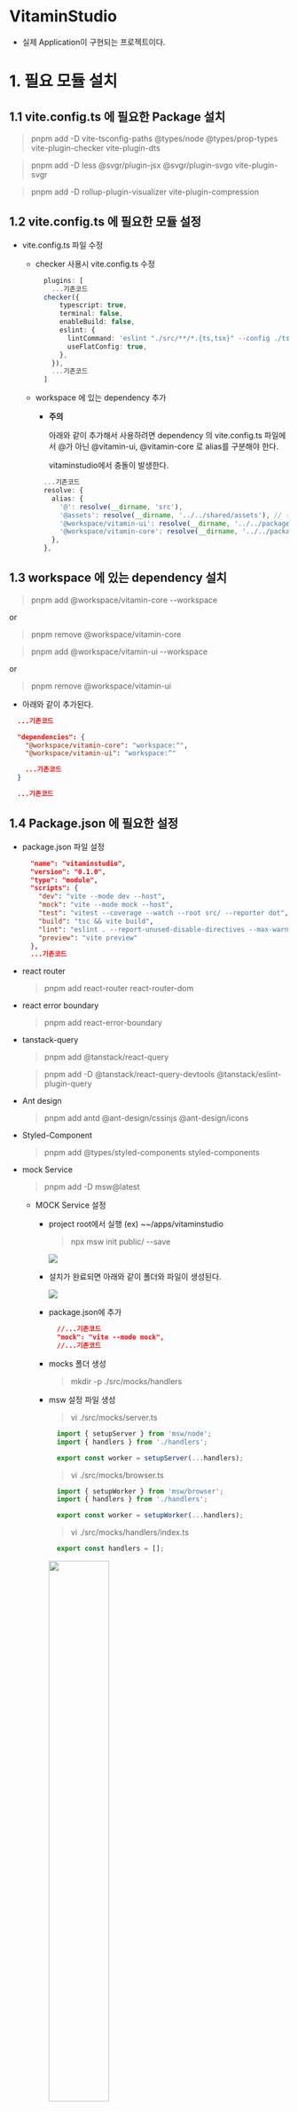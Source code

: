 # VitaminStudio

- 실제 Application이 구현되는 프로젝트이다.

# 1. 필요 모듈 설치

## 1.1 vite.config.ts 에 필요한 Package 설치

  > pnpm add -D vite-tsconfig-paths @types/node @types/prop-types vite-plugin-checker vite-plugin-dts

  > pnpm add -D less @svgr/plugin-jsx @svgr/plugin-svgo vite-plugin-svgr

  > pnpm add -D rollup-plugin-visualizer vite-plugin-compression

## 1.2 vite.config.ts 에 필요한 모듈 설정

- vite.config.ts 파일 수정

  - checker 사용시 vite.config.ts 수정

    ```ts
      plugins: [
        ...기존코드
      checker({
          typescript: true,
          terminal: false,
          enableBuild: false,
          eslint: {
            lintCommand: 'eslint "./src/**/*.{ts,tsx}" --config ./tsconfig.json',
            useFlatConfig: true,
          },
        }),
        ...기존코드
      ]
    ```
  - workspace 에 있는 dependency 추가
    * **주의**

      아래와 같이 추가해서 사용하려면 dependency 의 vite.config.ts 파일에서 @가 아닌 @vitamin-ui, @vitamin-core 로 alias를 구분해야 한다.

      vitaminstudio에서 충돌이 발생한다.

    ```ts
      ...기존코드
      resolve: {
        alias: {
          '@': resolve(__dirname, 'src'),
          '@assets': resolve(__dirname, '../../shared/assets'), // ✅ 절대 경로 사용
          '@workspace/vitamin-ui': resolve(__dirname, '../../packages/vitamin-ui/src'),  // 재 build 하지 않아도 수정된 사항이 바로 반영된다.
          '@workspace/vitamin-core': resolve(__dirname, '../../packages/vitamin-core/src'), // 재 build 하지 않아도 수정된 사항이 바로 반영된다.
        },
      },
    ```

## 1.3 workspace 에 있는 dependency 설치

  > pnpm add @workspace/vitamin-core --workspace

  or

  > pnpm remove @workspace/vitamin-core

  > pnpm add @workspace/vitamin-ui --workspace

  or

  > pnpm remove @workspace/vitamin-ui

  - 아래와 같이 추가된다.

  ```json
    ...기존코드

    "dependencies": {
      "@workspace/vitamin-core": "workspace:^",
      "@workspace/vitamin-ui": "workspace:^"

      ...기존코드
    }

    ...기존코드
  ```

## 1.4 Package.json 에 필요한 설정

- package.json 파일 설정

  ```json
    "name": "vitaminstudio",
    "version": "0.1.0",
    "type": "module",
    "scripts": {
      "dev": "vite --mode dev --host",
      "mock": "vite --mode mock --host",
      "test": "vitest --coverage --watch --root src/ --reporter dot",
      "build": "tsc && vite build",
      "lint": "eslint . --report-unused-disable-directives --max-warnings 0 --fix",
      "preview": "vite preview"
    },
    ...기존코드

  ```

- react router

  > pnpm add react-router react-router-dom

- react error boundary

  > pnpm add react-error-boundary

- tanstack-query

  > pnpm add @tanstack/react-query

  > pnpm add -D @tanstack/react-query-devtools @tanstack/eslint-plugin-query

- Ant design

  > pnpm add antd @ant-design/cssinjs @ant-design/icons

- Styled-Component

  > pnpm add @types/styled-components styled-components

- mock Service

  > pnpm add -D msw@latest

  - MOCK Service 설정

    - project root에서 실행 (ex) ~~/apps/vitaminstudio

      > npx msw init public/ --save

      ![](./readme_images/2025-03-08-17-32-54.png)

    - 설치가 완료되면 아래와 같이 폴더와 파일이 생성된다.

      ![](./readme_images/2025-03-08-17-35-11.png)

    - package.json에 추가

      ```json
        //...기존코드
        "mock": "vite --mode mock",
        //...기존코드
      ```

    - mocks 폴더 생성

      > mkdir -p ./src/mocks/handlers


    - msw 설정 파일 생성

      > vi ./src/mocks/server.ts

        ```ts
          import { setupServer } from 'msw/node';
          import { handlers } from './handlers';

          export const worker = setupServer(...handlers);
        ```

      > vi ./src/mocks/browser.ts

        ```ts
          import { setupWorker } from 'msw/browser';
          import { handlers } from './handlers';

          export const worker = setupWorker(...handlers);
        ```

      > vi ./src/mocks/handlers/index.ts

        ```ts
          export const handlers = [];
        ```
      <img src="./readme_images/2025-03-08-18-16-31.png" width="50%" height="50%">

    - main.ts 에 MSW 관련 설정

      ```ts
        //...기존코드
        if (import.meta.env.MODE === 'mock') {
          // 'mock' 모드일 때만 worker를 시작합니다.
          const { worker } = await import('./mocks/browser');
          await worker.start({
            onUnhandledRequest: 'warn',
            serviceWorker: {
              url: '../public/mockServiceWorker.js', // 명시적으로 경로 지정
            },
          });
        }
        //...기존코드
      ```

      ![](./readme_images/2025-03-08-20-26-40.png)

- 기타 Package

  > pnpm add nprogress

  > pnpm add -D @types/nprogress


# 2. Build 이후에 테스트 해보기

- serve 설치

  > npm install -g serve

  > cd ./apps/vitamin

  > serve -s dist

  ![](./readme_images/2025-03-10-16-52-04.png)

  ![](./readme_images/2025-03-10-16-51-22.png)